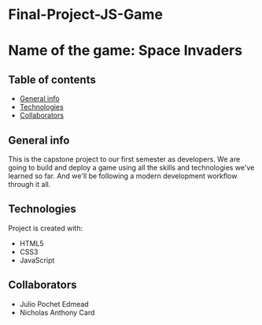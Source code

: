 # Final-Project-JS-Game
# Name of the game: Space Invaders

## Table of contents
* [General info](#general-info)
* [Technologies](#technologies)
* [Collaborators](#collaborators)

## General info
This is the capstone project to our first semester as developers. We are going to build and deploy a game using all the skills and technologies we've learned so far. And we'll be following a modern development workflow through it all.

## Technologies
Project is created with:
* HTML5
* CSS3
* JavaScript

## Collaborators
* Julio Pochet Edmead
* Nicholas Anthony Card
